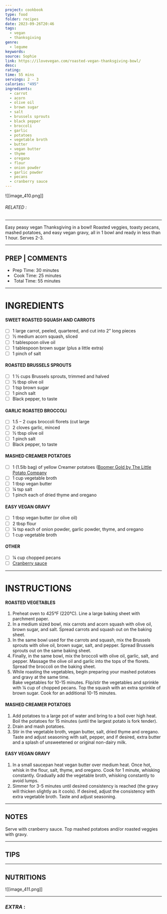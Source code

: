 ```yaml
---
project: cookbook
type: food
folder: recipes
date: 2023-09-26T20:46
tags:
  - vegan
  - thanksgiving
genre:
  - legume
keywords: 
source: Sophie
link: https://ilovevegan.com/roasted-vegan-thanksgiving-bowl/
desc: 
rating: 
time: 55 mins
servings: 2 - 3
calories: "495"
ingredients:
  - carrot
  - acorn
  - olive oil
  - brown sugar
  - salt
  - brussels sprouts
  - black pepper
  - broccoli
  - garlic
  - potatoes
  - vegetable broth
  - butter
  - vegan butter
  - thyme
  - oregano
  - flour
  - onion powder
  - garlic powder
  - pecans
  - cranberry sauce
---
```


![[image_410.png]]
###### *RELATED* : 
---
Easy peasy vegan Thanksgiving in a bowl! Roasted veggies, toasty pecans, mashed potatoes, and easy vegan gravy, all in 1 bowl and ready in less than 1 hour. Serves 2-3.

---
## PREP | COMMENTS

- Prep Time: 30 minutes
-  Cook Time: 25 minutes
-  Total Time: 55 minutes

---
# INGREDIENTS

#### SWEET ROASTED SQUASH AND CARROTS

- [ ] 1 large carrot, peeled, quartered, and cut into 2” long pieces
- [ ] ½ medium acorn squash, sliced
- [ ] 1 tablespoon olive oil
- [ ] 1 tablespoon brown sugar (plus a little extra)
- [ ] 1 pinch of salt

#### ROASTED BRUSSELS SPROUTS

- [ ] 1 ½ cups Brussels sprouts, trimmed and halved
- [ ] ½ tbsp olive oil
- [ ] 1 tsp brown sugar
- [ ] 1 pinch salt
- [ ] Black pepper, to taste

#### GARLIC ROASTED BROCCOLI

- [ ] 1.5 – 2 cups broccoli florets (cut large
- [ ] 2 cloves garlic, minced
- [ ] ½ tbsp olive oil
- [ ] 1 pinch salt
- [ ] Black pepper, to taste

#### MASHED CREAMER POTATOES

- [ ] 1 (1.5lb bag) of yellow Creamer potatoes ([Boomer Gold by The Little Potato Company](https://www.littlepotatoes.com/product/boomer-gold/)
- [ ] 1 cup vegetable broth
- [ ] 1 tbsp vegan butter
- [ ] ¼ tsp salt
- [ ] 1 pinch each of dried thyme and oregano

#### EASY VEGAN GRAVY

- [ ] 1 tbsp vegan butter (or olive oil)
- [ ] 2 tbsp flour
- [ ] ¼ tsp each of onion powder, garlic powder, thyme, and oregano
- [ ] 1 cup vegetable broth

#### OTHER

- [ ] ¼ cup chopped pecans
- [ ] [Cranberry sauce](http://www.ilovevegan.com/cranberry-sauce/)

---
# INSTRUCTIONS

#### ROASTED VEGETABLES

1. Preheat oven to 425°F (220°C). Line a large baking sheet with parchment paper.
2. In a medium sized bowl, mix carrots and acorn squash with olive oil, brown sugar, and salt. Spread carrots and squash out on the baking sheet.
3. In the same bowl used for the carrots and squash, mix the Brussels sprouts with olive oil, brown sugar, salt, and pepper. Spread Brussels sprouts out on the same baking sheet.
4. Finally, in the same bowl, mix the broccoli with olive oil, garlic, salt, and pepper. Massage the olive oil and garlic into the tops of the florets. Spread the broccoli on the baking sheet.
5. While roasting the vegetables, begin preparing your mashed potatoes and gravy at the same time.  
    Bake vegetables for 10-15 minutes. Flip/stir the vegetables and sprinkle with ¼ cup of chopped pecans. Top the squash with an extra sprinkle of brown sugar. Cook for an additional 10-15 minutes.

#### MASHED CREAMER POTATOES

1. Add potatoes to a large pot of water and bring to a boil over high heat. Boil the potatoes for 15 minutes (until the largest potato is fork tender).
2. Drain and mash potatoes.
3. Stir in the vegetable broth, vegan butter, salt, dried thyme and oregano. Taste and adjust seasoning with salt, pepper, and if desired, extra butter and a splash of unsweetened or original non-dairy milk.

#### EASY VEGAN GRAVY

1. In a small saucepan heat vegan butter over medium heat. Once hot, whisk in the flour, salt, thyme, and oregano. Cook for 1 minute, whisking constantly. Gradually add the vegetable broth, whisking constantly to avoid lumps.
2. Simmer for 3-5 minutes until desired consistency is reached (the gravy will thicken slightly as it cools). If desired, adjust the consistency with extra vegetable broth. Taste and adjust seasoning.

---
## NOTES

Serve with cranberry sauce. Top mashed potatoes and/or roasted veggies with gravy.


---
## TIPS



---
## NUTRITIONS

![[image_411.png]]

---
### *EXTRA* :




